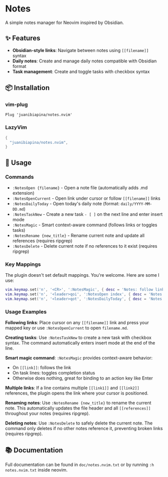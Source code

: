 # Notes

A simple notes manager for Neovim inspired by Obsidian.

## ✨ Features

- **Obsidian-style links**: Navigate between notes using `[[filename]]` syntax
- **Daily notes**: Create and manage daily notes compatible with Obsidian format
- **Task management**: Create and toggle tasks with checkbox syntax

## 📦 Installation

### vim-plug

```vim
Plug 'juanibiapina/notes.nvim'
```

### LazyVim

```lua
{
  "juanibiapina/notes.nvim",
}
```

## 🚀 Usage

### Commands

- `:NotesOpen {filename}` - Open a note file (automatically adds .md extension)
- `:NotesOpenCurrent` - Open link under cursor or follow `[[filename]]` links
- `:NotesDailyToday` - Open today's daily note (format: `daily/YYYY-MM-DD.md`)
- `:NotesTaskNew` - Create a new task `- [ ]` on the next line and enter insert mode
- `:NotesMagic` - Smart context-aware command (follows links or toggles tasks)
- `:NotesRename {new_title}` - Rename current note and update all references (requires ripgrep)
- `:NotesDelete` - Delete current note if no references to it exist (requires ripgrep)

### Key Mappings

The plugin doesn't set default mappings. You're welcome. Here are some I use:

```lua
vim.keymap.set('n', '<CR>', ':NotesMagic', { desc = 'Notes: follow link or toggle task' })
vim.keymap.set('n', '<leader>qoi', ':NotesOpen index', { desc = 'Notes: open index note')})
vim.keymap.set('n', '<leader>qot', ':NotesDailyToday', { desc = 'Notes: open today\'s daily note'})
```

### Usage Examples

**Following links**: Place cursor on any `[[filename]]` link and press your mapped key or use `:NotesOpenCurrent` to open `filename.md`.

**Creating tasks**: Use `:NotesTaskNew` to create a new task with checkbox syntax. The command automatically enters insert mode at the end of the line.

**Smart magic command**: `:NotesMagic` provides context-aware behavior:
- On `[[link]]`: follows the link
- On task lines: toggles completion status
- Otherwise does nothing, great for binding to an action key like Enter

**Multiple links**: If a line contains multiple `[[link1]]` and `[[link2]]` references, the plugin opens the link where your cursor is positioned.

**Renaming notes**: Use `:NotesRename {new_title}` to rename the current note. This automatically updates the file header and all `[[references]]` throughout your notes (requires ripgrep).

**Deleting notes**: Use `:NotesDelete` to safely delete the current note. The command only deletes if no other notes reference it, preventing broken links (requires ripgrep).

## 📚 Documentation

Full documentation can be found in `doc/notes.nvim.txt` or by running `:h notes.nvim.txt` inside neovim.
